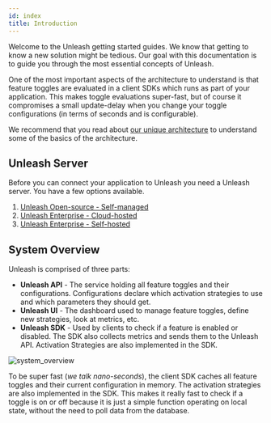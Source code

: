 ```yaml
---
id: index
title: Introduction
---
```


Welcome to the Unleash getting started guides. We know that getting to know a new solution might be tedious. Our goal with this documentation is to guide you through the most essential concepts of Unleash. 

One of the most important aspects of the architecture to understand is that feature toggles are evaluated in a client SDKs which runs as part of your application. This makes toggle evaluations super-fast, but of course it compromises a small update-delay when you change your toggle configurations (in terms of seconds and is configurable). 

We recommend that you read about [our unique architecture](https://www.unleash-hosted.com/articles/our-unique-architecture) to understand some of the basics of the architecture.

## Unleash Server

Before you can connect your application to Unleash you need a Unleash server. You have a few options available. 

1. [Unleash Open-source - Self-managed](/docs/deploy/getting_started)
2. [Unleash Enterprise - Cloud-hosted](https://www.unleash-hosted.com)
3. [Unleash Enterprise - Self-hosted](https://www.unleash-hosted.com)



## System Overview

Unleash is comprised of three parts:

- **Unleash API** - The service holding all feature toggles and their configurations. Configurations declare which activation strategies to use and which parameters they should get.
- **Unleash UI** - The dashboard used to manage feature toggles, define new strategies, look at metrics, etc.
- **Unleash SDK** - Used by clients to check if a feature is enabled or disabled. The SDK also collects metrics and sends them to the Unleash API. Activation Strategies are also implemented in the SDK. 

![system_overview](https://raw.githubusercontent.com/Unleash/unleash/master/docs/assets/unleash-diagram.png 'System Overview')

To be super fast (*we talk nano-seconds*), the client SDK caches all feature toggles and their current configuration in memory. The activation strategies are also implemented in the SDK. This makes it really fast to check if a toggle is on or off because it is just a simple function operating on local state, without the need to poll data from the database.